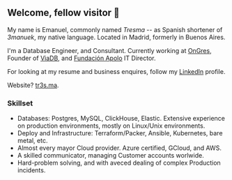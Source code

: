 ## Welcome, fellow visitor 🧙

My name is Emanuel, commonly named _Tresma_ -- as Spanish shortener of _3manuek_, my native language.
Located in Madrid, formerly in Buenos Aires.

I'm a Database Engineer, and Consultant. Currently working at [OnGres](https://ongres.com), Founder 
of [ViaDB](https://viadb.ar), and [Fundación Apolo](https://fundacionapolo.org) IT Director. 

For looking at my resume and business enquires, follow my [LinkedIn](https://www.linkedin.com/in/ecbcbcb/) profile.

Website? [tr3s.ma](https://tr3s.ma).

### Skillset

- Databases: Postgres, MySQL, ClickHouse, Elastic. Extensive experience on production environments, mostly on Linux/Unix environments.
- Deploy and Infrastructure: Terraform/Packer, Ansible, Kubernetes, bare metal, etc.
- Almost every mayor Cloud provider. Azure certified, GCloud, and AWS.
- A skilled communicator, managing Customer accounts worlwide.
- Hard-problem solving, and with aveced dealing of complex Production incidents. 


